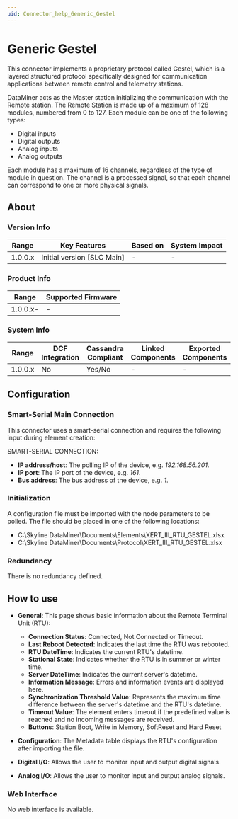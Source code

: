 ```yaml
---
uid: Connector_help_Generic_Gestel
---
```


# Generic Gestel

This connector implements a proprietary protocol called Gestel, which is a layered structured protocol specifically designed for communication applications between remote control and telemetry stations.

DataMiner acts as the Master station initializing the communication with the Remote station. The Remote Station is made up of a maximum of 128 modules, numbered from 0 to 127. Each module can be one of the following types:

- Digital inputs
- Digital outputs
- Analog inputs
- Analog outputs

Each module has a maximum of 16 channels, regardless of the type of module in question. The channel is a processed signal, so that each channel can correspond to one or more physical signals.

## About

### Version Info

| Range     | Key Features                 | Based on     | System Impact     |
|-----------|------------------------------|--------------|-------------------|
| 1.0.0.x   | Initial version [SLC Main]   | -            | -                 |

### Product Info

| Range     | Supported Firmware     |
|-----------|------------------------|
| 1.0.0.x-  | -                      |

### System Info

| Range     | DCF Integration     | Cassandra Compliant     | Linked Components     | Exported Components     |
|-----------|---------------------|-------------------------|-----------------------|-------------------------|
| 1.0.0.x   | No                  | Yes/No                  | -                     | -                       |

## Configuration

### Smart-Serial Main Connection

This connector uses a smart-serial connection and requires the following input during element creation:

SMART-SERIAL CONNECTION:

- **IP address/host**: The polling IP of the device, e.g. *192.168.56.201*.
- **IP port**: The IP port of the device, e.g. *161*.
- **Bus address**: The bus address of the device, e.g. *1*.

### Initialization

A configuration file must be imported with the node parameters to be polled. The file should be placed in one of the following locations:

- C:\Skyline DataMiner\Documents\Elements\XERT_III_RTU_GESTEL.xlsx
- C:\Skyline DataMiner\Documents\Protocol\XERT_III_RTU_GESTEL.xlsx

### Redundancy

There is no redundancy defined.

## How to use

- **General**: This page shows basic information about the Remote Terminal Unit (RTU):

  - **Connection Status**: Connected, Not Connected or Timeout.
  - **Last Reboot Detected**: Indicates the last time the RTU was rebooted.
  - **RTU DateTime**: Indicates the current RTU's datetime.
  - **Stational State**: Indicates whether the RTU is in summer or winter time.
  - **Server DateTime**: Indicates the current server's datetime.
  - **Information Message**: Errors and information events are displayed here.
  - **Synchronization Threshold Value**: Represents the maximum time difference between the server's datetime and the RTU's datetime.
  - **Timeout Value**: The element enters timeout if the predefined value is reached and no incoming messages are received.
  - **Buttons**: Station Boot, Write in Memory, SoftReset and Hard Reset

- **Configuration**: The Metadata table displays the RTU's configuration after importing the file.
- **Digital I/O**: Allows the user to monitor input and output digital signals.
- **Analog I/O**: Allows the user to monitor input and output analog signals.

### Web Interface

No web interface is available.
